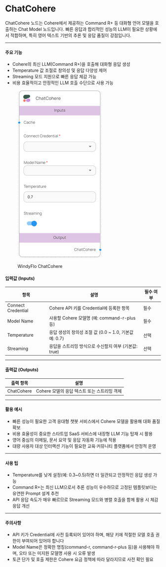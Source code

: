# ChatCohere

ChatCohere 노드는 Cohere에서 제공하는 Command R+ 등 대화형 언어 모델을 호출하는 Chat Model 노드입니다. 빠른 응답과 합리적인 성능의 LLM이 필요한 상황에서 적합하며, 특히 영어 텍스트 기반의 추론 및 응답 품질이 강점입니다.

***

#### 주요 기능

* Cohere의 최신 LLM(Command R+)을 호출해 대화형 응답 생성
* Temperature 값 조절로 창의성 및 응답 다양성 제어
* Streaming 모드 지원으로 빠른 응답 체감 가능
* 비용 효율적이고 안정적인 LLM 호출 수단으로 사용 가능

<figure><img src="../../../.gitbook/assets/스크린샷 2025-05-12 103139.png" alt=""><figcaption><p>WindyFlo ChatCohere</p></figcaption></figure>

#### 입력값 (Inputs)

| 항목                 | 설명                                       | 필수 여부 |
| ------------------ | ---------------------------------------- | ----- |
| Connect Credential | Cohere API 키를 Credential에 등록한 항목         | 필수    |
| Model Name         | 사용할 Cohere 모델명 (예: command-r-plus 등)     | 필수    |
| Temperature        | 응답 생성의 창의성 조절 값 (0.0 \~ 1.0, 기본값 예: 0.7) | 선택    |
| Streaming          | 응답을 스트리밍 방식으로 수신할지 여부 (기본값: true)        | 선택    |

***

#### 출력값 (Outputs)

| 출력 항목      | 설명                           |
| ---------- | ---------------------------- |
| ChatCohere | Cohere 모델의 응답 텍스트 또는 스트리밍 객체 |

***

#### 활용 예시

* 빠른 성능이 필요한 고객 응대형 챗봇 서비스에서 Cohere 모델을 활용해 대화 품질 확보
* 비용 효율성이 중요한 스타트업 SaaS 서비스에 내장형 LLM 기능 탑재 시 활용
* 영어 중심의 이메일, 문서 요약 및 응답 자동화 기능에 적용
* 대량 사용자 대상 인터랙션 기능이 필요한 교육·커뮤니티 플랫폼에서 안정적 운영

***

#### 사용 팁

* Temperature를 낮게 설정(예: 0.3\~0.5)하면 더 일관되고 안정적인 응답 생성 가능
* Command R+는 최신 LLM으로서 추론 성능이 우수하므로 고정된 템플릿보다는 유연한 Prompt 설계 추천
* API 응답 속도가 매우 빠르므로 Streaming 모드와 병렬 호출을 함께 활용 시 체감 응답 개선

***

#### 주의사항

* API 키가 Credential에 사전 등록되어 있어야 하며, 해당 키에 적절한 모델 호출 권한이 부여되어 있어야 합니다
* Model Name은 정확한 명칭(command-r, command-r-plus 등)을 사용해야 하며, 오타 또는 미지원 모델명 사용 시 오류 발생
* 토큰 단가 및 호출 제한은 Cohere 요금 정책에 따라 달라지므로 사전 확인 필요
